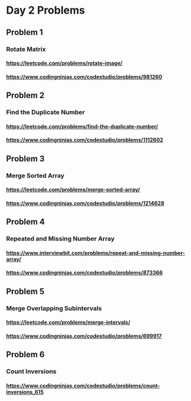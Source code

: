 # Day 2 Problems

## Problem 1

### Rotate Matrix

#### https://leetcode.com/problems/rotate-image/

#### https://www.codingninjas.com/codestudio/problems/981260

## Problem 2

### Find the Duplicate Number

#### https://leetcode.com/problems/find-the-duplicate-number/

#### https://www.codingninjas.com/codestudio/problems/1112602

## Problem 3

### Merge Sorted Array

#### https://leetcode.com/problems/merge-sorted-array/

#### https://www.codingninjas.com/codestudio/problems/1214628

## Problem 4

### Repeated and Missing Number Array

#### https://www.interviewbit.com/problems/repeat-and-missing-number-array/

#### https://www.codingninjas.com/codestudio/problems/873366

## Problem 5

### Merge Overlapping Subintervals

#### https://leetcode.com/problems/merge-intervals/

#### https://www.codingninjas.com/codestudio/problems/699917

## Problem 6

### Count Inversions

#### https://www.codingninjas.com/codestudio/problems/count-inversions_615

